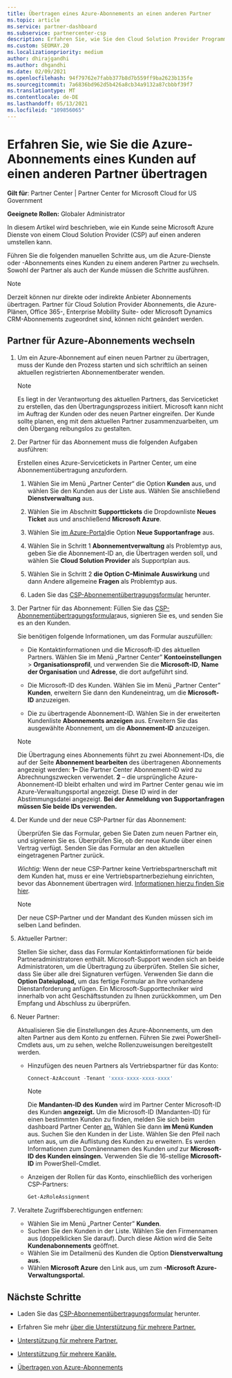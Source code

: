 ```yaml
---
title: Übertragen eines Azure-Abonnements an einen anderen Partner
ms.topic: article
ms.service: partner-dashboard
ms.subservice: partnercenter-csp
description: Erfahren Sie, wie Sie den Cloud Solution Provider Programmpartner ändern, der den Azure-Abonnements eines Kunden zugeordnet ist.
ms.custom: SEOMAY.20
ms.localizationpriority: medium
author: dhirajgandhi
ms.author: dhgandhi
ms.date: 02/09/2021
ms.openlocfilehash: 94f79762e7fabb377b8d7b559ff9ba2623b135fe
ms.sourcegitcommit: 7a6836bd962d5b426a8cb34a9132a87cbbbf39f7
ms.translationtype: MT
ms.contentlocale: de-DE
ms.lasthandoff: 05/13/2021
ms.locfileid: "109856065"
---
```

# <a name="learn-how-to-transfer-a-customers-azure-subscriptions-to-another-partner"></a>Erfahren Sie, wie Sie die Azure-Abonnements eines Kunden auf einen anderen Partner übertragen

**Gilt für**: Partner Center | Partner Center for Microsoft Cloud for US Government

**Geeignete Rollen:** Globaler Administrator

In diesem Artikel wird beschrieben, wie ein Kunde seine Microsoft Azure Dienste von einem Cloud Solution Provider (CSP) auf einen anderen umstellen kann.

Führen Sie die folgenden manuellen Schritte aus, um die Azure-Dienste oder -Abonnements eines Kunden zu einem anderen Partner zu wechseln. Sowohl der Partner als auch der Kunde müssen die Schritte ausführen.

>[!Note]  
>Derzeit können nur direkte oder indirekte Anbieter Abonnements übertragen.
>Partner für Cloud Solution Provider Abonnements, die Azure-Plänen, Office 365-, Enterprise Mobility Suite- oder Microsoft Dynamics CRM-Abonnements zugeordnet sind, können nicht geändert werden.

## <a name="switch-partners-for-azure-subscriptions"></a>Partner für Azure-Abonnements wechseln

1. Um ein Azure-Abonnement auf einen neuen Partner zu übertragen, muss der Kunde den Prozess starten und sich schriftlich an seinen aktuellen registrierten Abonnementberater wenden.

   >[!Note]
   > Es liegt in der Verantwortung des aktuellen Partners, das Serviceticket zu erstellen, das den Übertragungsprozess initiiert. Microsoft kann nicht im Auftrag der Kunden oder des neuen Partner eingreifen. Der Kunde sollte planen, eng mit dem aktuellen Partner zusammenzuarbeiten, um den Übergang reibungslos zu gestalten.

2. Der Partner für das Abonnement muss die folgenden Aufgaben ausführen:

   Erstellen eines Azure-Servicetickets in Partner Center, um eine Abonnementübertragung anzufordern.

   1. Wählen Sie im Menü „Partner Center“ die Option **Kunden** aus, und wählen Sie den Kunden aus der Liste aus. Wählen Sie anschließend **Dienstverwaltung** aus.

   2. Wählen Sie im Abschnitt **Supporttickets** die Dropdownliste **Neues Ticket** aus und anschließend **Microsoft Azure**.
   
   3. Wählen Sie [im Azure-Portal](https://portal.azure.com)die Option **Neue Supportanfrage** aus.
   
   4. Wählen Sie in Schritt 1 **Abonnementverwaltung** als Problemtyp aus, geben Sie die Abonnement-ID an, die Übertragen werden soll, und wählen Sie **Cloud Solution Provider** als Supportplan aus.
   
   5. Wählen Sie in Schritt 2 **die Option C–Minimale Auswirkung** und dann Andere allgemeine **Fragen** als Problemtyp aus.
   
   6. Laden Sie das [CSP-Abonnementübertragungsformular](https://query.prod.cms.rt.microsoft.com/cms/api/am/binary/RWwTWC) herunter.

3. Der Partner für das Abonnement: Füllen Sie das [CSP-Abonnementübertragungsformular](https://query.prod.cms.rt.microsoft.com/cms/api/am/binary/RWwTWC)aus, signieren Sie es, und senden Sie es an den Kunden. 

   Sie benötigen folgende Informationen, um das Formular auszufüllen:

   - Die Kontaktinformationen und die Microsoft-ID des aktuellen Partners. Wählen Sie im Menü „Partner Center” **Kontoeinstellungen** &gt; **Organisationsprofil**, und verwenden Sie die **Microsoft-ID**, **Name der Organisation** und **Adresse**, die dort aufgeführt sind.

   - Die Microsoft-ID des Kunden. Wählen Sie im Menü „Partner Center” **Kunden**, erweitern Sie dann den Kundeneintrag, um die **Microsoft-ID** anzuzeigen.

   - Die zu übertragende Abonnement-ID. Wählen Sie in der erweiterten Kundenliste **Abonnements anzeigen** aus. Erweitern Sie das ausgewählte Abonnement, um die **Abonnement-ID** anzuzeigen.

   >[!Note]
   >Die Übertragung eines Abonnements führt zu zwei Abonnement-IDs, die auf der Seite **Abonnement bearbeiten** des übertragenen Abonnements angezeigt werden: **1–** Die Partner Center Abonnement-ID wird zu Abrechnungszwecken verwendet. **2** – die ursprüngliche Azure-Abonnement-ID bleibt erhalten und wird im Partner Center genau wie im Azure-Verwaltungsportal angezeigt. Diese ID wird in der Abstimmungsdatei angezeigt.  **Bei der Anmeldung von Supportanfragen müssen Sie beide IDs verwenden.**

4. Der Kunde und der neue CSP-Partner für das Abonnement:

   Überprüfen Sie das Formular, geben Sie Daten zum neuen Partner ein, und signieren Sie es. Überprüfen Sie, ob der neue Kunde über einen Vertrag verfügt. Senden Sie das Formular an den aktuellen eingetragenen Partner zurück.

   *Wichtig:* Wenn der neue CSP-Partner keine Vertriebspartnerschaft mit dem Kunden hat, muss er eine Vertriebspartnerbeziehung einrichten, bevor das Abonnement übertragen wird. [Informationen hierzu finden Sie hier](request-a-relationship-with-a-customer.md).

   >[!Note]
   >Der neue CSP-Partner und der Mandant des Kunden müssen sich im selben Land befinden. 

5. Aktueller Partner:

   Stellen Sie sicher, dass das Formular Kontaktinformationen für beide Partneradministratoren enthält. Microsoft-Support wenden sich an beide Administratoren, um die Übertragung zu überprüfen. Stellen Sie sicher, dass Sie über alle drei Signaturen verfügen. Verwenden Sie dann die **Option Dateiupload,** um das fertige Formular an Ihre vorhandene Dienstanforderung anfügen. Ein Microsoft-Supporttechniker wird innerhalb von acht Geschäftsstunden zu Ihnen zurückkommen, um Den Empfang und Abschluss zu überprüfen.

6. Neuer Partner:

   Aktualisieren Sie die Einstellungen des Azure-Abonnements, um den alten Partner aus dem Konto zu entfernen. Führen Sie zwei PowerShell-Cmdlets aus, um zu sehen, welche Rollenzuweisungen bereitgestellt werden.

   - Hinzufügen des neuen Partners als Vertriebspartner für das Konto:

     ```powershell
     Connect-AzAccount -Tenant 'xxxx-xxxx-xxxx-xxxx'
     ```

     >[!NOTE]
     > Die **Mandanten-ID des Kunden** wird im Partner Center Microsoft-ID des Kunden **angezeigt.** Um die Microsoft-ID (Mandanten-ID) für einen bestimmten Kunden zu finden, melden Sie sich beim dashboard Partner Center [an.](https://partner.microsoft.com/dashboard) Wählen Sie dann **im Menü Kunden** aus. Suchen Sie den Kunden in der Liste. Wählen Sie den Pfeil nach unten aus, um die Auflistung des Kunden zu erweitern. Es werden Informationen zum Domänennamen des Kunden *und* zur **Microsoft-ID des Kunden einsingen.** Verwenden Sie die 16-stellige **Microsoft-ID** im PowerShell-Cmdlet.

   - Anzeigen der Rollen für das Konto, einschließlich des vorherigen CSP-Partners:

     ```powershell
     Get-AzRoleAssignment
     ```

7. Veraltete Zugriffsberechtigungen entfernen:

   - Wählen Sie im Menü „Partner Center” **Kunden**.
   - Suchen Sie den Kunden in der Liste. Wählen Sie den Firmennamen aus (doppelklicken Sie darauf). Durch diese Aktion wird die Seite **Kundenabonnements** geöffnet.
   - Wählen Sie im Detailmenü des Kunden die Option **Dienstverwaltung aus.**
   - Wählen **Microsoft Azure** den Link aus, um zum **-Microsoft Azure-Verwaltungsportal.**

## <a name="next-steps"></a>Nächste Schritte

- Laden Sie das [CSP-Abonnementübertragungsformular](https://query.prod.cms.rt.microsoft.com/cms/api/am/binary/RE4ATIA) herunter.

- Erfahren Sie mehr [über die Unterstützung für mehrere Partner.](multipartner.md)

- [Unterstützung für mehrere Partner.](multipartner.md)
- [Unterstützung für mehrere Kanäle.](multichannel.md)
- [Übertragen von Azure-Abonnements](/azure/cost-management-billing/manage/transfer-subscriptions-subscribers-csp)
